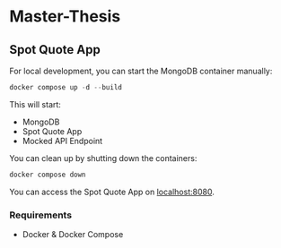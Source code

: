# Master-Thesis

## Spot Quote App

For local development, you can start the MongoDB container manually:

```powershell
docker compose up -d --build
```

This will start:

- MongoDB 
- Spot Quote App
- Mocked API Endpoint

You can clean up by shutting down the containers:

```powershell
docker compose down
```

You can access the Spot Quote App on <localhost:8080>.

### Requirements

- Docker & Docker Compose
